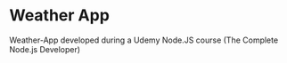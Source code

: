 # Weather App

Weather-App developed during a Udemy Node.JS course (The Complete Node.js Developer)

